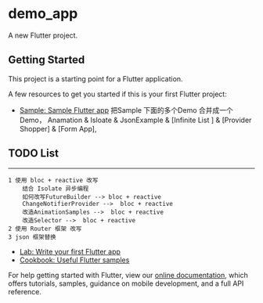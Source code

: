 # demo_app

A new Flutter project.

## Getting Started

This project is a starting point for a Flutter application.

A few resources to get you started if this is your first Flutter project:

- [Sample: Sample Flutter app](https://flutter.github.io/samples/#?type=sample)
把Sample 下面的多个Demo 合并成一个Demo，
Anamation & Isloate & JsonExample & [Infinite List ] & [Provider Shopper] & [Form App],

## TODO List
-----
    1 使用 bloc + reactive 改写 
        结合 Isolate 异步编程
        如何改写FutureBuilder --> bloc + reactive
        ChangeNotifierProvider -->  bloc + reactive
        改造AnimationSamples -->  bloc + reactive
        改造Selector -->  bloc + reactive
    2 使用 Router 框架 改写
    3 json 框架替换

- [Lab: Write your first Flutter app](https://flutter.dev/docs/get-started/codelab)
- [Cookbook: Useful Flutter samples](https://flutter.dev/docs/cookbook)

For help getting started with Flutter, view our
[online documentation](https://flutter.dev/docs), which offers tutorials,
samples, guidance on mobile development, and a full API reference.
